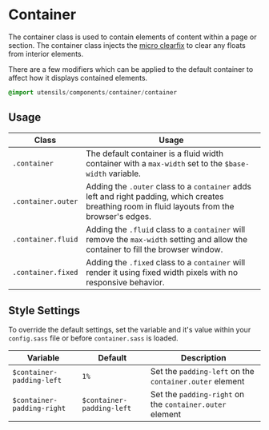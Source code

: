 
# Container
The container class is used to contain elements of content within a page
or section. The container class injects the [micro clearfix](http://nicolasgallagher.com/micro-clearfix-hack/)
to clear any floats from interior elements.

There are a few modifiers which can be applied to the default container
to affect how it displays contained elements.

```sass
@import utensils/components/container/container
```

## Usage

Class              | Usage
------------------ | -----------------------------------
`.container`       | The default container is a fluid width container with a `max-width` set to the `$base-width` variable.
`.container.outer` | Adding the `.outer` class to a `container` adds left and right padding, which creates breathing room in fluid layouts from the browser's edges.
`.container.fluid` | Adding the `.fluid` class to a `container` will remove the `max-width` setting and allow the container to fill the browser window.
`.container.fixed` | Adding the `.fixed` class to a `container` will render it using fixed width pixels with no responsive behavior.

## Style Settings
To override the default settings, set the variable and it's value
within your `config.sass` file or before `container.sass` is loaded.

Variable                   | Default                   | Description
-------------------------- | ------------------------- | -------------------------------------------
`$container-padding-left`  | `1%`                      | Set the `padding-left` on the `container.outer` element
`$container-padding-right` | `$container-padding-left` | Set the `padding-right` on the `container.outer` element

